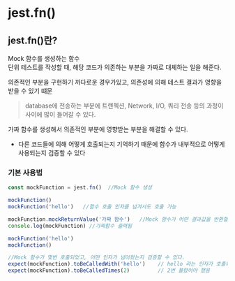 # jest.fn()

## jest.fn()란?
Mock 함수를 생성하는 함수 <br>
단위 테스트를 작성할 때, 해당 코드가 의존하는 부분을 가짜로 대체하는 일을 해준다.

의존적인 부분을 구현하기 까다로운 경우가있고, 의존성에 의해 테스트 결과가 영향을 받을 수 있기 떄문<br>

> database에 전송하는 부분에 트랜젝션, Network, I/O, 쿼리 전송 등의 과정이 사이에 많이 들어갈 수 있다.

가짜 함수를 생성해서 의존적인 부분에 영향받는 부분을 해결할 수 있다.<br>
- 다른 코드들에 의해 어떻게 호출되는지 기억하기 때문에 함수가 내부적으로 어떻게 사용되는지 검증할 수 있다<br>

### 기본 사용법
```js
const mockFunction = jest.fn()  //Mock 함수 생성

mockFunction()
mockFunction('hello')   //함수 호출 인자를 넘겨서도 호출 가능

mockFunction.mockReturnValue('가짜 함수')   //Mock 함수가 어떤 결과값을 반환할지 결정
console.log(mockFunction) //가짜함수 출력됨

mockFunction('hello')
mockFunction()

//Mock 함수가 몇번 호출되었고, 어떤 인자가 넘어왔는지 검증할 수 있다.
expect(mockFunction).toBeCalledWith('hello')    // hello 라는 인자가 호출되었어야했음
expect(mockFunction).toBeCalledTimes(2)         // 2번 불렸어야 했음
```
